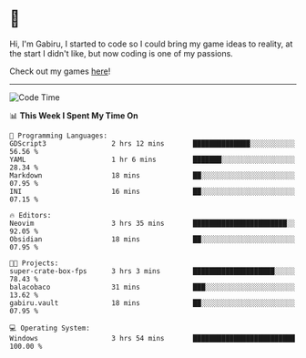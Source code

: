 # 🐀

Hi, I'm Gabiru, I started to code so I could bring my game ideas to reality, at the start I didn't like, but now coding is one of my passions.

Check out my games [here](https://gabiru.art/projetos/)!

---

<!--START_SECTION:waka-->
![Code Time](http://img.shields.io/badge/Code%20Time-417%20hrs%2012%20mins-blue)

📊 **This Week I Spent My Time On** 

```text
💬 Programming Languages: 
GDScript3                2 hrs 12 mins       ██████████████░░░░░░░░░░░   56.56 % 
YAML                     1 hr 6 mins         ███████░░░░░░░░░░░░░░░░░░   28.34 % 
Markdown                 18 mins             ██░░░░░░░░░░░░░░░░░░░░░░░   07.95 % 
INI                      16 mins             ██░░░░░░░░░░░░░░░░░░░░░░░   07.15 % 

🔥 Editors: 
Neovim                   3 hrs 35 mins       ███████████████████████░░   92.05 % 
Obsidian                 18 mins             ██░░░░░░░░░░░░░░░░░░░░░░░   07.95 % 

🐱‍💻 Projects: 
super-crate-box-fps      3 hrs 3 mins        ████████████████████░░░░░   78.43 % 
balacobaco               31 mins             ███░░░░░░░░░░░░░░░░░░░░░░   13.62 % 
gabiru.vault             18 mins             ██░░░░░░░░░░░░░░░░░░░░░░░   07.95 % 

💻 Operating System: 
Windows                  3 hrs 54 mins       █████████████████████████   100.00 % 
```


<!--END_SECTION:waka-->
